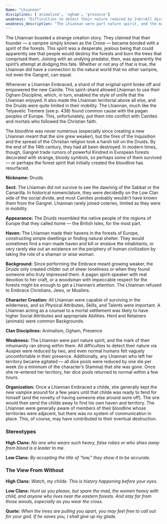 ```yaml
---
Name: "Lhiannan"
disciplines: ['animalism', 'ogham', 'presence']
weakness: "Difficulties to detect their nature reduced by 2<br>All dice pools -1 when outside their territory"
weakness_description: "The Lhiannan were part nature spirit, and the mark of their inhumanity ran strong within them. All difficulties to detect their nature via Auspex were reduced by two, and even normal humans felt vaguely uncomfortable in their presence. Additionally, any Lhiannan who left her territory became agitated - all dice pools were reduced by one die per week (to a minimum of the character’s Stamina) that she was gone. Once she re-entered her territory, her dice pools returned to normal within a few hours."
---
```


<p>The Lhiannan boasted a strange creation story. They claimed that their founder — a vampire simply known as the Crone — became bonded with a spirit of the forests. This spirit was a desperate, jealous being that could apparently see that people would destroy the forests and burn the trees that comprised them. Joining with an undying predator, then, was apparently the spirit’s attempt at dodging this fate. Whether or not any of that is true, the Lhiannan did have a connection to the natural world that no other vampire, not even the Gangrel, can equal.</p><p>Whenever a Lhiannan Embraced, a shard of that original spirit broke off and empowered the new Cainite. This spirit-shard allowed Lhiannan to use their Ogham Discipline, which, in turn, enabled the style of unlife that the Lhiannan enjoyed. It also made the Lhiannan territorial above all else, and the Druids were quite limited in their mobility. The Lhiannan, much like the Telyavelic Tremere (see p. 438) found common cause with the pagan peoples of Europe. This, unfortunately, put them into conflict with Cainites and mortals who followed the Christian faith.</p><p>The bloodline was never numerous (especially since creating a new Lhiannan meant that the sire grew weaker), but the fires of the Inquisition and the spread of the Christian religion took a harsh toll on the Druids. By the end of the 14th century, they had all been destroyed. In modern times, though, Gangrel trade rumors of powerful Kindred in European forests decorated with strange, bloody symbols, so perhaps some of them survived — or perhaps the forest spirit that initially created the bloodline has resurfaced.</p><p><b>Nickname:</b> Druids</p><p><b>Sect:</b> The Lhiannan did not survive to see the dawning of the Sabbat or the Camarilla. In historical nomenclature, they were decidedly on the Low Clan side of the social divide, and most Cainites probably wouldn’t have known them from the Gangrel. Lhiannan rarely joined coteries, limited as they were in mobility.</p><p><b>Appearance:</b> The Druids resembled the native people of the regions of Europe that they called home — the British Isles, for the most part.</p><p><b>Haven:</b> The Lhiannan made their havens in the forests of Europe, constructing simple dwellings or finding natural shelter. They would sometimes find a man-made haven and kill or enslave the inhabitants, or very rarely eke out an existence on the periphery of human civilization by taking the role of a shaman or wise woman.</p><p><b>Background:</b> Since performing the Embrace meant growing weaker, the Druids only created childer out of sheer loneliness or when they found someone who truly impressed them. A pagan spirit-speaker with real devotion to her craft, or a woodsman with impeccable respect for the forests might be enough to get a Lhiannan’s attention. The Lhiannan refused to Embrace Christians, Jews, or Muslims.</p><p><b>Character Creation:</b> All Lhiannan were capable of surviving in the wilderness, and so Physical Attributes, Skills, and Talents were important. A Lhiannan acting as a counsel to a mortal settlement was likely to have higher Social Attributes and appropriate Abilities. Herd and Retainers (animals) were common Backgrounds.</p><p><b>Clan Disciplines:</b> Animalism, Ogham, Presence</p><p><b>Weakness:</b> The Lhiannan were part nature spirit, and the mark of their inhumanity ran strong within them. All difficulties to detect their nature via Auspex were reduced by two, and even normal humans felt vaguely uncomfortable in their presence. Additionally, any Lhiannan who left her territory became agitated — all dice pools were reduced by one die per week (to a minimum of the character’s Stamina) that she was gone. Once she re-entered her territory, her dice pools returned to normal within a few hours.</p><p><b>Organization:</b> Once a Lhiannan Embraced a childe, she generally kept the new vampire around for a few years until that childe was ready to fend for himself (and the novelty of having someone else around wore off). The sire would then send the childe away to find his own haven and territory. The Lhiannan were generally aware of members of their bloodline whose territories were adjacent, but there was no system of communication in place. This, of course, may have contributed to their eventual destruction.</p><div class=ttlStereo><h3>Stereotypes</h3><p><b>High Clans:</b> <i>No one who wears such heavy, false robes or who shies away from blood is a leader to me.</i></p><p><b>Low Clans:</b> <i>By accepting the title of “low,” they show it to be accurate.</i></p></div><div class=ttlStereo><h3>The View From Without</h3><p><b>High Clans:</b> <i>Watch, my childe. This is history happening before your eyes.</i></p><p><b>Low Clans:</b> <i>Hunt as you please, but spare the mad, the women heavy with child, and anyone who lives near the eastern forests. And stay far from those woods, especially as you wear the cross.</i></p></div><p><b>Quote:</b> <i>When the trees are pulling you apart, you may feel free to call out for your god. If he saves you, I shall give up my glade.</i></p>